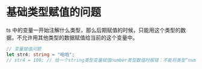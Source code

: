 # 基础类型赋值的问题

ts 中的变量一开始注解什么类型，那么后期赋值的时候，只能用这个类型的数据，不允许用其他类型的数据赋值给当前的这个变量中。

```ts
// 变量赋值问题
let str4: string = "哈哈";
// str4 = 100; // 给一个string类型变量赋值number类型数值时报错：不能将类型“number”分配给类型“string”。
```
